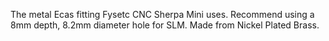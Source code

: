 The metal Ecas fitting Fysetc CNC Sherpa Mini uses.
Recommend using a 8mm depth, 8.2mm diameter hole for SLM.
Made from Nickel Plated Brass.